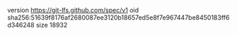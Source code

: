 version https://git-lfs.github.com/spec/v1
oid sha256:51639f8176af2680087ee3120b18657ed5e8f7e967447be8450183ff6d346248
size 18932

